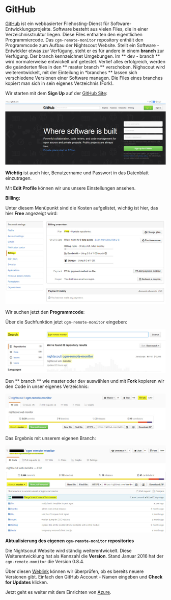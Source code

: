 # GitHub


[GitHub](https://de.wikipedia.org/wiki/GitHub) ist ein webbasierter Filehosting-Dienst für Software-Entwicklungsprojekte. Software besteht aus vielen Files, die in einer Verzeichnisstruktur liegen. Diese Files enthalten den eigentlichen Programmiercode. Das `cgm-remote-monitor` repository enthält den Programmcode zum Aufbau der Nightscout Website.
Stellt ein Software - Entwickler etwas zur Verfügung, steht er es für andere in einem **branch** zur Verfügung. Der branch kennzeichnet Umgebungen. Im  ** dev - branch ** wird normalerweise entwickelt unf getestet. Verlief alles erfolgreich, werden die geänderten files in den ** master branch ** verschoben. Nighscout wird weiterentwickelt,  mit der Einteilung in  *branches ** lassen sich verschiedene Versionen einer Software managen.
Die  Files eines branches kopiert man sich in sein eigenes Verzeichnis (Fork). 

Wir starten mit dem **Sign Up** auf der [GitHub Site](https://github.com/):

![github sign up](../images/github/github_sign_up.jpg)

**Wichtig** ist auch hier, Benutzername und Passwort in das Datenblatt einzutragen.

Mit **Edit Profile** können wir uns unsere Einstellungen ansehen. 

**Billing:**

 Unter diesem Menüpunkt sind die Kosten aufgelistet, wichtig ist hier, das hier **Free** angezeigt wird:
 
 ![github_billing](../images/github/github_billing.jpg)
 
 Wir suchen jetzt den **Programmcode**:
 
  Über die Suchfunktion jetzt `cgm-remote-monitor` eingeben:
 
 ![github_search](../images/github/github_search.jpg)
 
 Den ** branch ** wie master oder dev auswählen und mit **Fork** kopieren wir den Code in unser eigenes Verzeichnis:
 
 ![github_branch_master](../images/github/github_branch_master.jpg)
 
 
 Das Ergebnis mit unserem eigenen Branch:
 
 ![github_fork](../images/github/github_fork.jpg)
 
 
 
 
 
 **Aktualisierung des eigenen `cgm-remote-monitor` repositories**
 
 Die Nightscout Website wird ständig weiterentwickelt. Diese Weiterentwicklung hat als Kennzahl die **Version**. Stand Januar 2016 hat der `cgm-remote-monitor` die Version 0.8.4.
 
 Über diesen [Weblink](http://nightscout.github.io/pages/update-fork/) können wir überprüfen, ob es bereits neuere Versionen gibt.
 Einfach den GitHub Account - Namen eingeben und **Check for Updates** klicken.
 
 
 
 
 
 
 
 Jetzt geht es weiter mit dem Einrichten von [Azure](../nightscout/azure.md).
 
 
 





